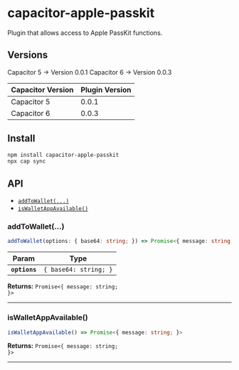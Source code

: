 # capacitor-apple-passkit

Plugin that allows access to Apple PassKit functions.

## Versions

Capacitor 5 -> Version 0.0.1
Capacitor 6 -> Version 0.0.3

| Capacitor Version         | Plugin Version                             |
| ------------- | -------------------------------- |
| Capacitor 5 | 0.0.1 |
| Capacitor 6 | 0.0.3 |

## Install

```bash
npm install capacitor-apple-passkit
npx cap sync
```

## API

<docgen-index>

* [`addToWallet(...)`](#addtowallet)
* [`isWalletAppAvailable()`](#iswalletappavailable)

</docgen-index>

<docgen-api>
<!--Update the source file JSDoc comments and rerun docgen to update the docs below-->

### addToWallet(...)

```typescript
addToWallet(options: { base64: string; }) => Promise<{ message: string; }>
```

| Param         | Type                             |
| ------------- | -------------------------------- |
| **`options`** | <code>{ base64: string; }</code> |

**Returns:** <code>Promise&lt;{ message: string; }&gt;</code>

--------------------


### isWalletAppAvailable()

```typescript
isWalletAppAvailable() => Promise<{ message: string; }>
```

**Returns:** <code>Promise&lt;{ message: string; }&gt;</code>

--------------------

</docgen-api>

